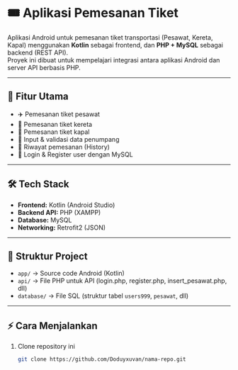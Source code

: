 # 🎟️ Aplikasi Pemesanan Tiket

Aplikasi Android untuk pemesanan tiket transportasi (Pesawat, Kereta, Kapal) menggunakan **Kotlin** sebagai frontend, dan **PHP + MySQL** sebagai backend (REST API).  
Proyek ini dibuat untuk mempelajari integrasi antara aplikasi Android dan server API berbasis PHP.

---

## 🚀 Fitur Utama
- ✈️ Pemesanan tiket pesawat  
- 🚆 Pemesanan tiket kereta  
- 🚢 Pemesanan tiket kapal  
- 📝 Input & validasi data penumpang  
- 📜 Riwayat pemesanan (History)  
- 🔐 Login & Register user dengan MySQL  

---

## 🛠️ Tech Stack
- **Frontend:** Kotlin (Android Studio)  
- **Backend API:** PHP (XAMPP)  
- **Database:** MySQL  
- **Networking:** Retrofit2 (JSON)  

---

## 📂 Struktur Project
- `app/` → Source code Android (Kotlin)  
- `api/` → File PHP untuk API (login.php, register.php, insert_pesawat.php, dll)  
- `database/` → File SQL (struktur tabel `users999`, `pesawat`, dll)  

---

## ⚡ Cara Menjalankan
1. Clone repository ini  
   ```bash
   git clone https://github.com/Doduyxuvan/nama-repo.git
